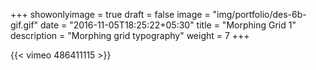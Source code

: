 +++
showonlyimage = true
draft = false
image = "img/portfolio/des-6b-gif.gif"
date = "2016-11-05T18:25:22+05:30"
title = "Morphing Grid 1"
description = "Morphing grid typography"
weight = 7
+++

{{< vimeo 486411115 >}}
